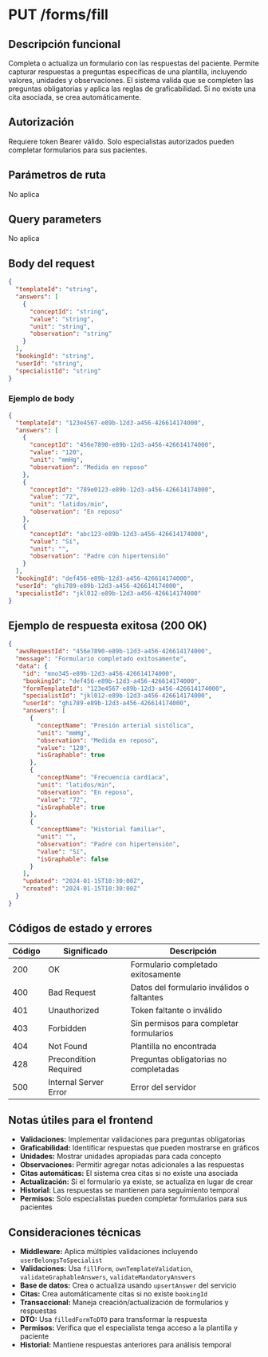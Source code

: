 # PUT /forms/fill

## Descripción funcional

Completa o actualiza un formulario con las respuestas del paciente. Permite capturar respuestas a preguntas específicas de una plantilla, incluyendo valores, unidades y observaciones. El sistema valida que se completen las preguntas obligatorias y aplica las reglas de graficabilidad. Si no existe una cita asociada, se crea automáticamente.

## Autorización

Requiere token Bearer válido. Solo especialistas autorizados pueden completar formularios para sus pacientes.

## Parámetros de ruta

No aplica

## Query parameters

No aplica

## Body del request

```json
{
  "templateId": "string",
  "answers": [
    {
      "conceptId": "string",
      "value": "string",
      "unit": "string",
      "observation": "string"
    }
  ],
  "bookingId": "string",
  "userId": "string",
  "specialistId": "string"
}
```

### Ejemplo de body

```json
{
  "templateId": "123e4567-e89b-12d3-a456-426614174000",
  "answers": [
    {
      "conceptId": "456e7890-e89b-12d3-a456-426614174000",
      "value": "120",
      "unit": "mmHg",
      "observation": "Medida en reposo"
    },
    {
      "conceptId": "789e0123-e89b-12d3-a456-426614174000",
      "value": "72",
      "unit": "latidos/min",
      "observation": "En reposo"
    },
    {
      "conceptId": "abc123-e89b-12d3-a456-426614174000",
      "value": "Sí",
      "unit": "",
      "observation": "Padre con hipertensión"
    }
  ],
  "bookingId": "def456-e89b-12d3-a456-426614174000",
  "userId": "ghi789-e89b-12d3-a456-426614174000",
  "specialistId": "jkl012-e89b-12d3-a456-426614174000"
}
```

## Ejemplo de respuesta exitosa (200 OK)

```json
{
  "awsRequestId": "456e7890-e89b-12d3-a456-426614174000",
  "message": "Formulario completado exitosamente",
  "data": {
    "id": "mno345-e89b-12d3-a456-426614174000",
    "bookingId": "def456-e89b-12d3-a456-426614174000",
    "formTemplateId": "123e4567-e89b-12d3-a456-426614174000",
    "specialistId": "jkl012-e89b-12d3-a456-426614174000",
    "userId": "ghi789-e89b-12d3-a456-426614174000",
    "answers": [
      {
        "conceptName": "Presión arterial sistólica",
        "unit": "mmHg",
        "observation": "Medida en reposo",
        "value": "120",
        "isGraphable": true
      },
      {
        "conceptName": "Frecuencia cardíaca",
        "unit": "latidos/min",
        "observation": "En reposo",
        "value": "72",
        "isGraphable": true
      },
      {
        "conceptName": "Historial familiar",
        "unit": "",
        "observation": "Padre con hipertensión",
        "value": "Sí",
        "isGraphable": false
      }
    ],
    "updated": "2024-01-15T10:30:00Z",
    "created": "2024-01-15T10:30:00Z"
  }
}
```

## Códigos de estado y errores

| Código | Significado | Descripción |
|--------|-------------|-------------|
| 200 | OK | Formulario completado exitosamente |
| 400 | Bad Request | Datos del formulario inválidos o faltantes |
| 401 | Unauthorized | Token faltante o inválido |
| 403 | Forbidden | Sin permisos para completar formularios |
| 404 | Not Found | Plantilla no encontrada |
| 428 | Precondition Required | Preguntas obligatorias no completadas |
| 500 | Internal Server Error | Error del servidor |

## Notas útiles para el frontend

- **Validaciones:** Implementar validaciones para preguntas obligatorias
- **Graficabilidad:** Identificar respuestas que pueden mostrarse en gráficos
- **Unidades:** Mostrar unidades apropiadas para cada concepto
- **Observaciones:** Permitir agregar notas adicionales a las respuestas
- **Citas automáticas:** El sistema crea citas si no existe una asociada
- **Actualización:** Si el formulario ya existe, se actualiza en lugar de crear
- **Historial:** Las respuestas se mantienen para seguimiento temporal
- **Permisos:** Solo especialistas pueden completar formularios para sus pacientes

## Consideraciones técnicas

- **Middleware:** Aplica múltiples validaciones incluyendo `userBelongsToSpecialist`
- **Validaciones:** Usa `fillForm`, `ownTemplateValidation`, `validateGraphableAnswers`, `validateMandatoryAnswers`
- **Base de datos:** Crea o actualiza usando `upsertAnswer` del servicio
- **Citas:** Crea automáticamente citas si no existe `bookingId`
- **Transaccional:** Maneja creación/actualización de formularios y respuestas
- **DTO:** Usa `filledFormToDTO` para transformar la respuesta
- **Permisos:** Verifica que el especialista tenga acceso a la plantilla y paciente
- **Historial:** Mantiene respuestas anteriores para análisis temporal

